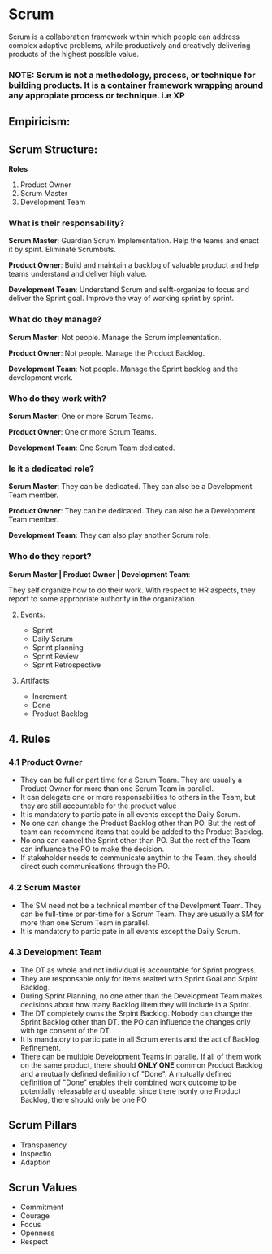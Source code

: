 # Scrum
Scrum is a collaboration framework within which people can address complex adaptive problems, while productively and creatively delivering products of the highest possible value.

### NOTE: Scrum is not a methodology, process, or technique for building products. It is a container framework wrapping around any appropiate process or technique. i.e XP

## Empiricism:

## Scrum Structure:
**Roles**
1. Product Owner
2. Scrum Master
3. Development Team

### What is their responsability?
**Scrum Master**: Guardian Scrum Implementation. Help the teams and enact it by spirit. Eliminate Scrumbuts.

**Product Owner**: Build and maintain a backlog of valuable product and help teams understand and deliver high value.

**Development Team**: Understand Scrum and selft-organize to focus and deliver the Sprint goal. Improve the way of working sprint by sprint.

### What do they manage?
**Scrum Master**: Not people. Manage the Scrum implementation.

**Product Owner**: Not people. Manage the Product Backlog.

**Development Team**: Not people. Manage the Sprint backlog and the development work.

### Who do they work with?
**Scrum Master**: One or more Scrum Teams.

**Product Owner**: One or more Scrum Teams. 

**Development Team**: One Scrum Team dedicated.

### Is it a dedicated role?
**Scrum Master**: They can be dedicated. They can also be a Development Team member.

**Product Owner**: They can be dedicated. They can also be a Development Team member.

**Development Team**: They can also play another Scrum role.

### Who do they report?
**Scrum Master | Product Owner | Development Team**:

They self organize how to do their work. With respect to HR aspects, they report to some appropriate authority in the organization.

2. Events:
    * Sprint
    * Daily Scrum
    * Sprint planning
    * Sprint Review
    * Sprint Retrospective

3. Artifacts:
    * Increment
    * Done
    * Product Backlog

## 4. Rules
### 4.1 Product Owner
* They can be full or part time for a Scrum Team. They are usually a Product Owner for more than one Scrum Team in parallel.
* It can delegate one or more responsabilities to others in the Team, but they are still accountable for the product value
* It is mandatory to participate in all events except the Daily Scrum.
* No one can change the Product Backlog other than PO. But the rest of team can recommend items that could be added to the Product Backlog.
* No ona can cancel the Sprint other than PO. But the rest of the Team can influence the PO to make the decision.
* If stakeholder needs to communicate anythin to the Team, they should direct such communications through the PO.

### 4.2 Scrum Master
* The SM need not be a technical member of the Develpment Team. They can be full-time or par-time for a Scrum Team. They are usually a SM for more than one Scrum Team in parallel.
* It is mandatory to participate in all events except the Daily Scrum.

### 4.3 Development Team
* The DT as whole and not individual is accountable for Sprint progress.
* They are responsable only for items realted with Sprint Goal and Srpint Backlog.
* During Sprint Planning, no one other than the Development Team makes decisions about how many Backlog iItem they will include in a Sprint.
* The DT completely owns the Srpint Backlog. Nobody can change the Sprint Backlog other than DT. the PO can influence the changes only with tge consent of the DT.
* It is mandatory to participate in all Scrum events and the act of Backlog Refinement.
* There can be multiple Development Teams in paralle. If all of them work on the same product, there should **ONLY ONE** common Product Backlog and a mutually defined definition of "Done". A mutually defined definition of "Done" enables their combined work outcome to be potentially releasable and useable. since there isonly one Product Backlog, there should only be one PO

## Scrum Pillars
* Transparency
* Inspectio
* Adaption

## Scrun Values
* Commitment
* Courage
* Focus
* Openness
* Respect
